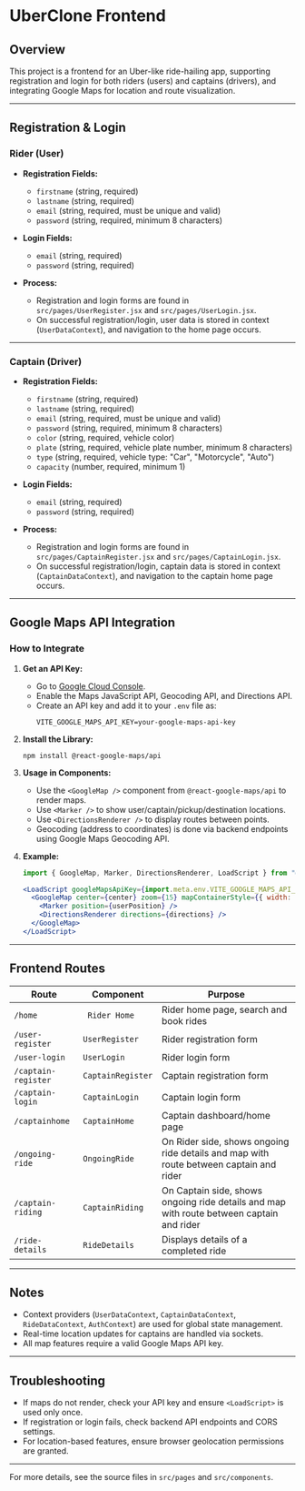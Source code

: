 # UberClone Frontend

## Overview

This project is a frontend for an Uber-like ride-hailing app, supporting registration and login for both riders (users) and captains (drivers), and integrating Google Maps for location and route visualization.

---

## Registration & Login

### Rider (User)

- **Registration Fields:**
  - `firstname` (string, required)
  - `lastname` (string, required)
  - `email` (string, required, must be unique and valid)
  - `password` (string, required, minimum 8 characters)

- **Login Fields:**
  - `email` (string, required)
  - `password` (string, required)

- **Process:**
  - Registration and login forms are found in `src/pages/UserRegister.jsx` and `src/pages/UserLogin.jsx`.
  - On successful registration/login, user data is stored in context (`UserDataContext`), and navigation to the home page occurs.

---

### Captain (Driver)

- **Registration Fields:**
  - `firstname` (string, required)
  - `lastname` (string, required)
  - `email` (string, required, must be unique and valid)
  - `password` (string, required, minimum 8 characters)
  - `color` (string, required, vehicle color)
  - `plate` (string, required, vehicle plate number, minimum 8 characters)
  - `type` (string, required, vehicle type: "Car", "Motorcycle", "Auto")
  - `capacity` (number, required, minimum 1)

- **Login Fields:**
  - `email` (string, required)
  - `password` (string, required)

- **Process:**
  - Registration and login forms are found in `src/pages/CaptainRegister.jsx` and `src/pages/CaptainLogin.jsx`.
  - On successful registration/login, captain data is stored in context (`CaptainDataContext`), and navigation to the captain home page occurs.

---

## Google Maps API Integration

### How to Integrate

1. **Get an API Key:**
   - Go to [Google Cloud Console](https://console.cloud.google.com/).
   - Enable the Maps JavaScript API, Geocoding API, and Directions API.
   - Create an API key and add it to your `.env` file as:
     ```
     VITE_GOOGLE_MAPS_API_KEY=your-google-maps-api-key
     ```

2. **Install the Library:**
   ```
   npm install @react-google-maps/api
   ```

3. **Usage in Components:**
   - Use the `<GoogleMap />` component from `@react-google-maps/api` to render maps.
   - Use `<Marker />` to show user/captain/pickup/destination locations.
   - Use `<DirectionsRenderer />` to display routes between points.
   - Geocoding (address to coordinates) is done via backend endpoints using Google Maps Geocoding API.

4. **Example:**
   ```jsx
   import { GoogleMap, Marker, DirectionsRenderer, LoadScript } from "@react-google-maps/api";

   <LoadScript googleMapsApiKey={import.meta.env.VITE_GOOGLE_MAPS_API_KEY}>
     <GoogleMap center={center} zoom={15} mapContainerStyle={{ width: "100%", height: "100vh" }}>
       <Marker position={userPosition} />
       <DirectionsRenderer directions={directions} />
     </GoogleMap>
   </LoadScript>
   ```

---

## Frontend Routes

| Route                | Component                | Purpose                                                                 |
|----------------------|-------------------------|-------------------------------------------------------------------------|
| `/home`                  | ` Rider Home`                  | Rider home page, search and book rides                                  |
| `/user-register`          | `UserRegister`          | Rider registration form                                                 |
| `/user-login`             | `UserLogin`             | Rider login form                                                        |
| `/captain-register`  | `CaptainRegister`       | Captain registration form                                               |
| `/captain-login`     | `CaptainLogin`          | Captain login form                                                      |
| `/captainhome`      | `CaptainHome`           | Captain dashboard/home page                                             |
| `/ongoing-ride`      | `OngoingRide`           | On Rider side, shows ongoing ride details and map with route between captain and rider |
| `/captain-riding`      | `CaptainRiding`           | On Captain side, shows ongoing ride details and map with route between captain and rider |
| `/ride-details`      | `RideDetails`           | Displays details of a completed ride                         |

---

## Notes

- Context providers (`UserDataContext`, `CaptainDataContext`, `RideDataContext`, `AuthContext`) are used for global state management.
- Real-time location updates for captains are handled via sockets.
- All map features require a valid Google Maps API key.

---

## Troubleshooting

- If maps do not render, check your API key and ensure `<LoadScript>` is used only once.
- If registration or login fails, check backend API endpoints and CORS settings.
- For location-based features, ensure browser geolocation permissions are granted.

---

For more details, see the source files in `src/pages` and `src/components`.